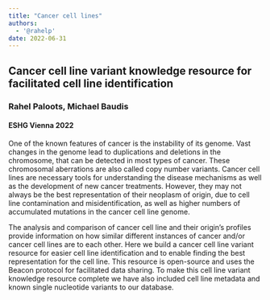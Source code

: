 ```yaml
---
title: "Cancer cell lines"
authors:
  - '@rahelp'
date: 2022-06-31
---
```


## Cancer cell line variant knowledge resource for facilitated cell line identification
### Rahel Paloots, Michael Baudis
#### ESHG Vienna 2022

One of the known features of cancer is the instability of its genome. Vast changes in the genome lead to duplications and deletions in the chromosome, that can be detected in most types of cancer. These chromosomal aberrations are also called copy number variants. Cancer cell lines are necessary tools for understanding the disease mechanisms as well as the development of new cancer treatments. However, they may not always be the best representation of their neoplasm of origin, due to cell line contamination and misidentification, as well as higher numbers of accumulated mutations in the cancer cell line genome.

<!--more-->

The analysis and comparison of cancer cell line and their origin’s profiles provide information on how similar different instances of cancer and/or cancer cell lines are to each other. Here we build a cancer cell line variant resource for easier cell line identification and to enable finding the best representation for the cell line. This resource is open-source and uses the Beacon protocol for facilitated data sharing. To make this cell line variant knowledge resource complete we have also included cell line metadata and known single nucleotide variants to our database. 
